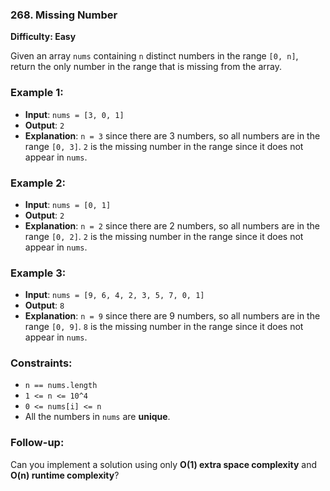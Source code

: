 ### **268. Missing Number**
**Difficulty: Easy**

Given an array `nums` containing `n` distinct numbers in the range `[0, n]`, return the only number in the range that is missing from the array.

### **Example 1:**

- **Input**: `nums = [3, 0, 1]`
- **Output**: `2`
- **Explanation**: `n = 3` since there are 3 numbers, so all numbers are in the range `[0, 3]`. `2` is the missing number in the range since it does not appear in `nums`.

### **Example 2:**

- **Input**: `nums = [0, 1]`
- **Output**: `2`
- **Explanation**: `n = 2` since there are 2 numbers, so all numbers are in the range `[0, 2]`. `2` is the missing number in the range since it does not appear in `nums`.

### **Example 3:**

- **Input**: `nums = [9, 6, 4, 2, 3, 5, 7, 0, 1]`
- **Output**: `8`
- **Explanation**: `n = 9` since there are 9 numbers, so all numbers are in the range `[0, 9]`. `8` is the missing number in the range since it does not appear in `nums`.

### **Constraints**:
- `n == nums.length`
- `1 <= n <= 10^4`
- `0 <= nums[i] <= n`
- All the numbers in `nums` are **unique**.

### **Follow-up**:
Can you implement a solution using only **O(1) extra space complexity** and **O(n) runtime complexity**?

